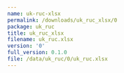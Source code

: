 ```yaml
---
name: uk-ruc-xlsx
permalink: /downloads/uk_ruc_xlsx/0
package: uk_ruc
title: uk_ruc_xlsx
filename: uk_ruc.xlsx
version: '0'
full_version: 0.1.0
file: /data/uk_ruc/0/uk_ruc.xlsx
---
```

